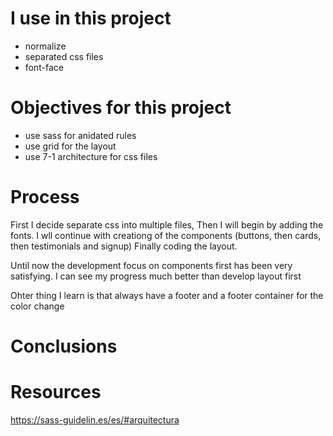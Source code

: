 # I use in this project
- normalize
- separated css files
- font-face 

# Objectives for this project
- use sass for anidated rules
- use grid for the layout
- use 7-1 architecture for css files


# Process
First I decide separate css into multiple files,
Then I will begin by adding the fonts.
I wll continue with creationg of the components (buttons,
then cards, then testimonials and signup)
Finally coding the layout.

Until now the development focus on components first
has been very satisfying. I can see my progress much better
than develop layout first

Ohter thing I learn is that always have a footer and a footer container
for the color change

# Conclusions



# Resources
https://sass-guidelin.es/es/#arquitectura